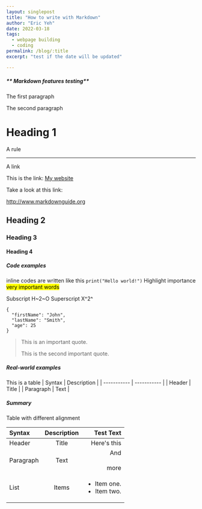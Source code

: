```yaml
---
layout: singlepost
title: "How to write with Markdown"
author: "Eric Yeh"
date: 2022-03-18
tags: 
  - webpage building
  - coding
permalink: /blog/:title
excerpt: "test if the date will be updated"

---
```


##### ** Markdown features  testing**

<p>The first paragraph</p>

<p>The second paragraph</p>

# Heading 1

A rule

***

A link

This is the link: [My website](https://ericyeh-dr.github.io)

Take a look at this link:

<http://www.markdownguide.org>

## Heading 2

### Heading 3

#### Heading 4

##### Code examples

inline codes are written like this `print("Hello world!")`
Highlight importance <mark>very important words</mark>

Subscript 
H~2~O
Superscript
X^2^


```
{
  "firstName": "John",
  "lastName": "Smith",
  "age": 25
}
```

> This is an important quote.
>
> This is the second important quote.

##### **Real-world examples**

This is a table
| Syntax      | Description |
| ----------- | ----------- |
| Header      | Title       |
| Paragraph   | Text        |

##### **Summary**

Table with different alignment

| Syntax      | Description | Test Text     |
| :---        |    :----:   |          ---: |
| Header      | Title       | Here's this   |
| Paragraph   | Text        | And <br><br> more      |
| List        | Items       | <ul><li>Item one.</li><li>Item two.</li></ul> |

